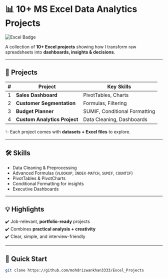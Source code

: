 # 📊 10+ MS Excel Data Analytics Projects  

![Excel Badge](https://img.shields.io/badge/Excel-Data%20Analytics-green?style=for-the-badge&logo=microsoft-excel)  

A collection of **10+ Excel projects** showing how I transform raw spreadsheets into **dashboards, insights & decisions**.  

---

## 🚀 Projects  

| # | Project | Key Skills |  
| - | ------- | ---------- |  
| 1 | **Sales Dashboard** | PivotTables, Charts |  
| 2 | **Customer Segmentation** | Formulas, Filtering |  
| 3 | **Budget Planner** | SUMIF, Conditional Formatting |  
| 4 | **Custom Analytics Project** | Data Cleaning, Dashboards |  

✨ Each project comes with **datasets + Excel files** to explore.  

---

## 🛠 Skills  

- Data Cleaning & Preprocessing  
- Advanced Formulas (`VLOOKUP`, `INDEX-MATCH`, `SUMIF`, `COUNTIF`)  
- PivotTables & PivotCharts  
- Conditional Formatting for insights  
- Executive Dashboards  

---

## 💡 Highlights  

✔️ Job-relevant, **portfolio-ready** projects  
✔️ Combines **practical analysis + creativity**  
✔️ Clear, simple, and interview-friendly  

---

## 📌 Quick Start  

```bash
git clone https://github.com/mohdrizwankhan3333/Excel_Projects
